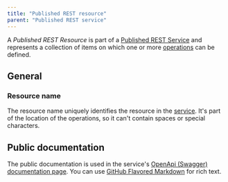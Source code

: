 ```yaml
---
title: "Published REST resource"
parent: "Published REST service"
---
```


A _Published REST Resource_ is part of a [Published REST Service](published-rest-service) and represents a collection of items on which one or more [operations](published-rest-operation) can be defined.

## General

### <a name="name"></a>Resource name

The resource name uniquely identifies the resource in the [service](published-rest-service). It's part of the location of the operations, so it can't contain spaces or special characters.

## <a name="public-documentation"></a>Public documentation

The public documentation is used in the service's [OpenApi (Swagger) documentation page](published-rest-interactive-documentation). You can use [GitHub Flavored Markdown](gfm-syntax) for rich text.
